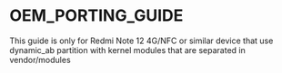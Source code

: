 # OEM_PORTING_GUIDE
This guide is only for Redmi Note 12 4G/NFC or similar device that use dynamic_ab partition with kernel modules that are separated in vendor/modules
